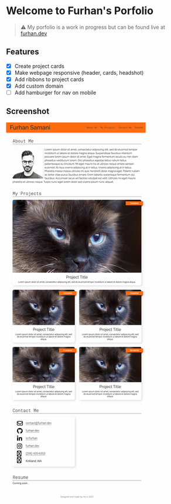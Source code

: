# Welcome to Furhan's Porfolio

> :warning: My porfolio is a work in progress but can be found live at [furhan.dev](https://furhan.dev) 

## Features
- [x] Create project cards 
- [x] Make webpage responsive (header, cards, headshot)
- [x] Add ribbons to project cards
- [x] Add custom domain
- [ ] Add hamburger for nav on mobile

## Screenshot
![Portfolio Screenshot](./assets/img/portfolio-screenshot.png?raw=true "Furhan's Portfolio")